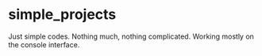 # simple_projects
Just simple codes. Nothing much, nothing complicated. Working mostly on the console interface.
